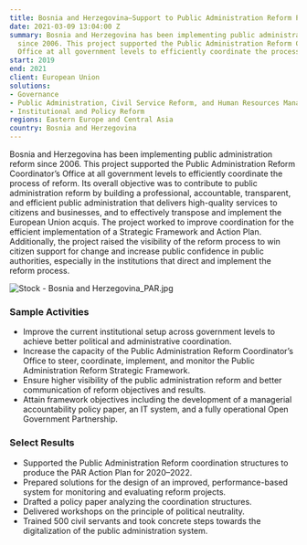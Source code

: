 ```yaml
---
title: Bosnia and Herzegovina—Support to Public Administration Reform Process
date: 2021-03-09 13:04:00 Z
summary: Bosnia and Herzegovina has been implementing public administration reform
  since 2006. This project supported the Public Administration Reform Coordinator’s
  Office at all government levels to efficiently coordinate the process of reform.
start: 2019
end: 2021
client: European Union
solutions:
- Governance
- Public Administration, Civil Service Reform, and Human Resources Management
- Institutional and Policy Reform
regions: Eastern Europe and Central Asia
country: Bosnia and Herzegovina
---
```


Bosnia and Herzegovina has been implementing public administration reform since 2006. This project supported the Public Administration Reform Coordinator’s Office at all government levels to efficiently coordinate the process of reform. Its overall objective was to contribute to public administration reform by building a professional, accountable, transparent, and efficient public administration that delivers high-quality services to citizens and businesses, and to effectively transpose and implement the European Union acquis. The project worked to improve coordination for the efficient implementation of a Strategic Framework and Action Plan. Additionally, the project raised the visibility of the reform process to win citizen support for change and increase public confidence in public authorities, especially in the institutions that direct and implement the reform process.

![Stock - Bosnia and Herzegovina_PAR.jpg](/uploads/Stock%20-%20Bosnia%20and%20Herzegovina_PAR.jpg)

### Sample Activities

* Improve the current institutional setup across government levels to achieve better political and administrative coordination.
* Increase the capacity of the Public Administration Reform Coordinator’s Office to steer, coordinate, implement, and monitor the Public Administration Reform Strategic Framework.
* Ensure higher visibility of the public administration reform and better communication of reform objectives and results.
* Attain framework objectives including the development of a managerial accountability policy paper, an IT system, and a fully operational Open Government Partnership.

### Select Results

* Supported the Public Administration Reform coordination structures to produce the PAR Action Plan for 2020–2022.
* Prepared solutions for the design of an improved, performance-based system for monitoring and evaluating reform projects.
* Drafted a policy paper analyzing the coordination structures.
* Delivered workshops on the principle of political neutrality.
* Trained 500 civil servants and took concrete steps towards the digitalization of the public administration system.  
